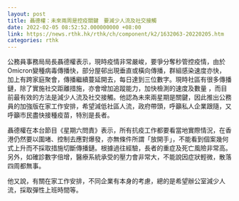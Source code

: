 ```yaml
---
layout: post
title: 聶德權：未來兩周是控疫關鍵　要減少人流及社交接觸
date: 2022-02-05 08:52:52.000000000 +08:00
link: https://news.rthk.hk/rthk/ch/component/k2/1632063-20220205.htm
categories: rthk
---
```


公務員事務局局長聶德權表示，現時疫情非常嚴峻，要爭分奪秒管控疫情，由於Omicron變種病毒傳播快，部分屋邨出現垂直或橫向傳播，群組感染速度亦快， 加上有跨家庭聚會，傳播繼續蔓延開去，每日達到三位數字。現時社區有很多傳播鏈，除了實施社交距離措施，亦會增加追蹤能力，加快檢測的速度及數量 ，而目前最有效的方法是減少人流及社交接觸。他認為未來兩星期是關鍵，因此推出公務員的加強版在家工作安排，希望減低社區人流，政府帶頭，呼籲私人企業跟隨，又呼籲市民盡快接種疫苗，特別是長者。

聶德權在本台節目《星期六問責》表示，所有抗疫工作都要看當地實際情況，在香港仍然要以圍堵、控制去應對爆發，亦無條件所謂「放開手」，不能看到個案幾何式上升而不採取措施切斷傳播鏈。根據過往經驗，長者的重症及死亡風險非常高。另外，如確診數字倍增，醫療系統承受的壓力會非常大，不能說因症狀輕微，散落四周都無事。

他又說，有關在家工作安排，不同企業有本身的考慮，總的是希望辦公室減少人流，採取彈性上班時間等。

